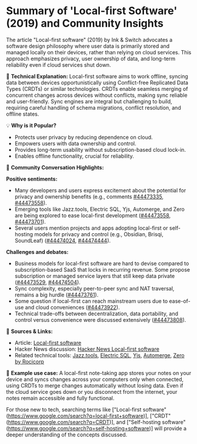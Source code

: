 # Summary of 'Local-first Software' (2019) and Community Insights

The article "Local-first software" (2019) by Ink & Switch advocates a software design philosophy where user data is primarily stored and managed locally on their devices, rather than relying on cloud services. This approach emphasizes privacy, user ownership of data, and long-term reliability even if cloud services shut down. 

🔧 **Technical Explanation:**
Local-first software aims to work offline, syncing data between devices opportunistically using Conflict-free Replicated Data Types (CRDTs) or similar technologies. CRDTs enable seamless merging of concurrent changes across devices without conflicts, making sync reliable and user-friendly. Sync engines are integral but challenging to build, requiring careful handling of schema migrations, conflict resolution, and offline states.

💡 **Why is it Popular?**
- Protects user privacy by reducing dependence on cloud.
- Empowers users with data ownership and control.
- Provides long-term usability without subscription-based cloud lock-in.
- Enables offline functionality, crucial for reliability.

🤝 **Community Conversation Highlights:**

**Positive sentiments:**
- Many developers and users express excitement about the potential for privacy and ownership benefits (e.g., comments [#44473335](https://news.ycombinator.com/item?id=44473335), [#44473558](https://news.ycombinator.com/item?id=44473558)).
- Emerging tools like Jazz.tools, Electric SQL, Yjs, Automerge, and Zero are being explored to ease local-first development ([#44473558](https://news.ycombinator.com/item?id=44473558), [#44473701](https://news.ycombinator.com/item?id=44473701)).
- Several users mention projects and apps adopting local-first or self-hosting models for privacy and control (e.g., Obsidian, Brisqi, SoundLeaf) ([#44474024](https://news.ycombinator.com/item?id=44474024), [#44474444](https://news.ycombinator.com/item?id=44474444)).

**Challenges and debates:**
- Business models for local-first software are hard to devise compared to subscription-based SaaS that locks in recurring revenue. Some propose subscription or managed service layers that still keep data private ([#44473529](https://news.ycombinator.com/item?id=44473529), [#44474504](https://news.ycombinator.com/item?id=44474504)).
- Sync complexity, especially peer-to-peer sync and NAT traversal, remains a big hurdle ([#44473761](https://news.ycombinator.com/item?id=44473761)).
- Some question if local-first can reach mainstream users due to ease-of-use and cloud conveniences ([#44473922](https://news.ycombinator.com/item?id=44473922)).
- Technical trade-offs between decentralization, data portability, and control versus convenience were discussed extensively ([#44473808](https://news.ycombinator.com/item?id=44473808)).

🔗 **Sources & Links:**
- Article: [Local-first software](https://www.inkandswitch.com/essay/local-first/)
- Hacker News discussion: [Hacker News Local-first software](https://news.ycombinator.com/item?id=44473135)
- Related technical tools: [Jazz.tools](https://jazz.tools), [Electric SQL](https://electric-sql.com), [Yjs](https://yjs.dev), [Automerge](https://automerge.org/), [Zero by Rocicorp](https://rocicorp.com/zero)

🌟 **Example use case:**
A local-first note-taking app stores your notes on your device and syncs changes across your computers only when connected, using CRDTs to merge changes automatically without losing data. Even if the cloud service goes down or you disconnect from the internet, your notes remain accessible and fully functional.

For those new to tech, searching terms like ["Local-first software" (https://www.google.com/search?q=local-first+software)], ["CRDT" (https://www.google.com/search?q=CRDT)], and ["Self-hosting software" (https://www.google.com/search?q=self-hosting+software)] will provide a deeper understanding of the concepts discussed.